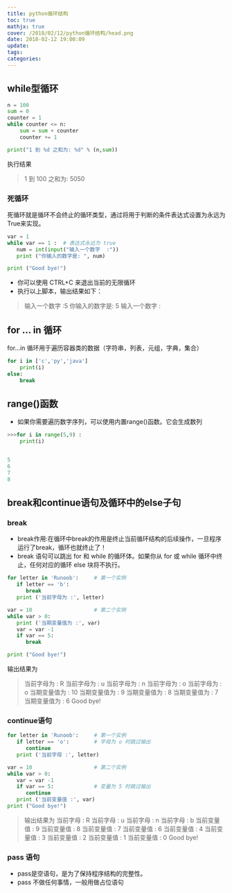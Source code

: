 ```yaml
---
title: python循环结构
toc: true
mathjx: true
cover: /2018/02/12/python循环结构/head.png
date: 2018-02-12 19:00:09
update:
tags:
categories:
---
```

## while型循环
~~~Python
n = 100
sum = 0
counter = 1
while counter <= n:
    sum = sum + counter
    counter += 1

print("1 到 %d 之和为: %d" % (n,sum))
~~~
执行结果
>1 到 100 之和为: 5050

### 死循环
死循环就是循环不会终止的循环类型，通过将用于判断的条件表达式设置为永远为True来实现。
~~~Python
var = 1
while var == 1 :  # 表达式永远为 true
   num = int(input("输入一个数字  :"))
   print ("你输入的数字是: ", num)

print ("Good bye!")
~~~
* 你可以使用 CTRL+C 来退出当前的无限循环
* 执行以上脚本，输出结果如下：
>输入一个数字  :5
你输入的数字是:  5
输入一个数字  :

## for ... in 循环
for...in 循环用于遍历容器类的数据（字符串，列表，元组，字典，集合）
~~~Python
for i in ['c','py','java']
    print(i)
else:
    break
~~~

## range()函数
* 如果你需要遍历数字序列，可以使用内置range()函数。它会生成数列
~~~Python
>>>for i in range(5,9) :
    print(i)


5
6
7
8
~~~

## break和continue语句及循环中的else子句
### break
* break作用:在循环中break的作用是终止当前循环结构的后续操作，一旦程序运行了break，循环也就终止了！
* break 语句可以跳出 for 和 while 的循环体。如果你从 for 或 while 循环中终止，任何对应的循环 else 块将不执行。

~~~Python
for letter in 'Runoob':     # 第一个实例
   if letter == 'b':
      break
   print ('当前字母为 :', letter)

var = 10                    # 第二个实例
while var > 0:              
   print ('当期变量值为 :', var)
   var = var -1
   if var == 5:
      break

print ("Good bye!")
~~~
输出结果为
>当前字母为 : R
当前字母为 : u
当前字母为 : n
当前字母为 : o
当前字母为 : o
当期变量值为 : 10
当期变量值为 : 9
当期变量值为 : 8
当期变量值为 : 7
当期变量值为 : 6
Good bye!

### continue语句
~~~Python
for letter in 'Runoob':     # 第一个实例
   if letter == 'o':        # 字母为 o 时跳过输出
      continue
   print ('当前字母 :', letter)

var = 10                    # 第二个实例
while var > 0:              
   var = var -1
   if var == 5:             # 变量为 5 时跳过输出
      continue
   print ('当前变量值 :', var)
print ("Good bye!")
~~~
>输出结果为
当前字母 : R
当前字母 : u
当前字母 : n
当前字母 : b
当前变量值 : 9
当前变量值 : 8
当前变量值 : 7
当前变量值 : 6
当前变量值 : 4
当前变量值 : 3
当前变量值 : 2
当前变量值 : 1
当前变量值 : 0
Good bye!

### pass 语句
* pass是空语句，是为了保持程序结构的完整性。
* pass 不做任何事情，一般用做占位语句
